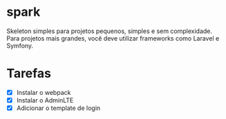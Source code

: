# spark

Skeleton simples para projetos pequenos, simples e sem complexidade. Para projetos mais grandes, você deve utilizar frameworks como Laravel e Symfony.

# Tarefas

- [x] Instalar o webpack
- [x] Instalar o AdminLTE
- [x] Adicionar o template de login